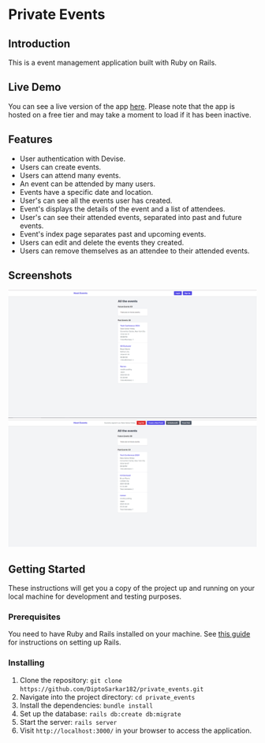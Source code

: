 # Private Events

## Introduction

This is a event management application built with Ruby on Rails.

## Live Demo

You can see a live version of the app [here](https://private-events-khmj.onrender.com).
Please note that the app is hosted on a free tier and may take a moment to load if it has been inactive.

## Features

- User authentication with Devise.
- Users can create events.
- Users can attend many events.
- An event can be attended by many users.
- Events have a specific date and location.
- User's can see all the events user has created.
- Event's displays the details of the event and a list of attendees.
- User's can see their attended events, separated into past and future events.
- Event's index page separates past and upcoming events.
- Users can edit and delete the events they created.
- Users can remove themselves as an attendee to their attended events.

## Screenshots

![SS1](./app/assets/images/ss1.PNG)
![SS2](./app/assets/images/ss2.PNG)


## Getting Started

These instructions will get you a copy of the project up and running on your local machine for development and testing purposes.

### Prerequisites

You need to have Ruby and Rails installed on your machine. See [this guide](https://guides.rubyonrails.org/getting_started.html#creating-a-new-rails-project-installing-rails) for instructions on setting up Rails.

### Installing

1. Clone the repository: `git clone https://github.com/DiptoSarkar182/private_events.git`
2. Navigate into the project directory: `cd private_events`
3. Install the dependencies: `bundle install`
4. Set up the database: `rails db:create db:migrate`
5. Start the server: `rails server`
6. Visit `http://localhost:3000/` in your browser to access the application.